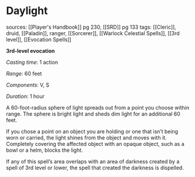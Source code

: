 # Daylight
sources: [[Player's Handbook]] pg 230, [[SRD]] pg 133
tags: [[Cleric]], druid, [[Paladin]], ranger, [[Sorcerer]], [[Warlock Celestial Spells]], [[3rd level]], [[Evocation Spells]]

**3rd-level evocation**

*Casting time*: 1 action

*Range*: 60 feet

*Components*: V, S

*Duration*: 1 hour

A 60-foot-radius sphere of light spreads out from a point you choose within range. The sphere is bright light and sheds dim light for an additional 60 feet.

If you chose a point on an object you are holding or one that isn’t being worn or carried, the light shines from the object and moves with it. Completely covering the affected object with an opaque object, such as a bowl or a helm, blocks the light.

If any of this spell’s area overlaps with an area of darkness created by a spell of 3rd level or lower, the spell that created the darkness is dispelled.
